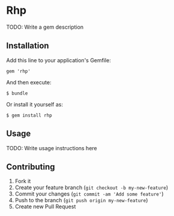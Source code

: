 # Rhp

TODO: Write a gem description

## Installation

Add this line to your application's Gemfile:

    gem 'rhp'

And then execute:

    $ bundle

Or install it yourself as:

    $ gem install rhp

## Usage

TODO: Write usage instructions here

## Contributing

1. Fork it
2. Create your feature branch (`git checkout -b my-new-feature`)
3. Commit your changes (`git commit -am 'Add some feature'`)
4. Push to the branch (`git push origin my-new-feature`)
5. Create new Pull Request
